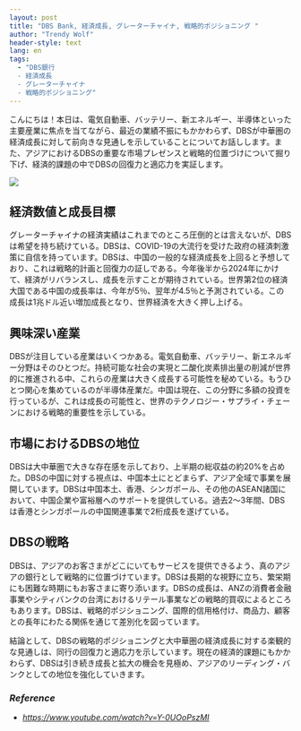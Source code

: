 ```yaml
---
layout: post
title: "DBS Bank, 経済成長, グレーターチャイナ, 戦略的ポジショニング "
author: "Trendy Wolf"
header-style: text
lang: en
tags:
  - "DBS銀行
  - 経済成長
  - グレーターチャイナ
  - 戦略的ポジショニング"
---
```


こんにちは！本日は、電気自動車、バッテリー、新エネルギー、半導体といった主要産業に焦点を当てながら、最近の業績不振にもかかわらず、DBSが中華圏の経済成長に対して前向きな見通しを示していることについてお話しします。また、アジアにおけるDBSの重要な市場プレゼンスと戦略的位置づけについて掘り下げ、経済的課題の中でDBSの回復力と適応力を実証します。

<img
    src="https://i.ytimg.com/vi/Y-0UOoPszMI/hqdefault.jpg"
/>




## 経済数値と成長目標

グレーターチャイナの経済実績はこれまでのところ圧倒的とは言えないが、DBSは希望を持ち続けている。DBSは、COVID-19の大流行を受けた政府の経済刺激策に自信を持っています。DBSは、中国の一般的な経済成長を上回ると予想しており、これは戦略的計画と回復力の証しである。今年後半から2024年にかけて、経済がリバランスし、成長を示すことが期待されている。世界第2位の経済大国である中国の成長率は、今年が5％、翌年が4.5％と予測されている。この成長は1兆ドル近い増加成長となり、世界経済を大きく押し上げる。

## 興味深い産業

DBSが注目している産業はいくつかある。電気自動車、バッテリー、新エネルギー分野はそのひとつだ。持続可能な社会の実現と二酸化炭素排出量の削減が世界的に推進される中、これらの産業は大きく成長する可能性を秘めている。もうひとつ関心を集めているのが半導体産業だ。中国は現在、この分野に多額の投資を行っているが、これは成長の可能性と、世界のテクノロジー・サプライ・チェーンにおける戦略的重要性を示している。

## 市場におけるDBSの地位

DBSは大中華圏で大きな存在感を示しており、上半期の総収益の約20%を占めた。DBSの中国に対する視点は、中国本土にとどまらず、アジア全域で事業を展開しています。DBSは中国本土、香港、シンガポール、その他のASEAN諸国において、中国企業や富裕層へのサポートを提供している。過去2～3年間、DBSは香港とシンガポールの中国関連事業で2桁成長を遂げている。

## DBSの戦略

DBSは、アジアのお客さまがどこにいてもサービスを提供できるよう、真のアジアの銀行として戦略的に位置づけています。DBSは長期的な視野に立ち、繁栄期にも困難な時期にもお客さまに寄り添います。DBSの成長は、ANZの消費者金融事業やシティバンクの台湾におけるリテール事業などの戦略的買収によるところもあります。DBSは、戦略的ポジショニング、国際的信用格付け、商品力、顧客との長年にわたる関係を通じて差別化を図っています。

結論として、DBSの戦略的ポジショニングと大中華圏の経済成長に対する楽観的な見通しは、同行の回復力と適応力を示しています。現在の経済的課題にもかかわらず、DBSは引き続き成長と拡大の機会を見極め、アジアのリーディング・バンクとしての地位を強化していきます。


### _Reference_
- _https://www.youtube.com/watch?v=Y-0UOoPszMI_

